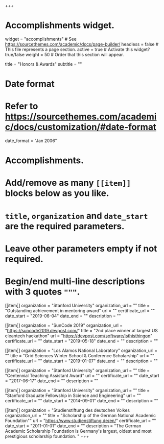 +++
# Accomplishments widget.
widget = "accomplishments"  # See https://sourcethemes.com/academic/docs/page-builder/
headless = false  # This file represents a page section.
active = true  # Activate this widget? true/false
weight = 50  # Order that this section will appear.

title = "Honors & &shy;Awards"
subtitle = ""

# Date format
#   Refer to https://sourcethemes.com/academic/docs/customization/#date-format
date_format = "Jan 2006"

# Accomplishments.
#   Add/remove as many `[[item]]` blocks below as you like.
#   `title`, `organization` and `date_start` are the required parameters.
#   Leave other parameters empty if not required.
#   Begin/end multi-line descriptions with 3 quotes `"""`.

[[item]]
  organization = "Stanford University"
  organization_url = ""
  title = "Outstanding achievement in mentoring award"
  url = ""
  certificate_url = ""
  date_start = "2019-06-04"
  date_end = ""
  description = ""

[[item]]
  organization = "SunCode 2019"
  organization_url = "https://suncode2019.devpost.com/"
  title = "2nd place winner at largest US cleantech hackathon"
  url = "https://devpost.com/software/isthisthingon"
  certificate_url = ""
  date_start = "2019-05-18"
  date_end = ""
  description = ""
  
[[item]]
  organization = "Los Alamos National Laboratory"
  organization_url = ""
  title = "Grid Sciences Winter School & Conference Scholarship"
  url = ""
  certificate_url = ""
  date_start = "2019-01-07"
  date_end = ""
  description = ""

[[item]]
  organization = "Stanford University"
  organization_url = ""
  title = "Centennial Teaching Assistant Award"
  url = ""
  certificate_url = ""
  date_start = "2017-06-17"
  date_end = ""
  description = ""

[[item]]
  organization = "Stanford University"
  organization_url = ""
  title = "Stanford Graduate Fellowship in Science and Engineering"
  url = ""
  certificate_url = ""
  date_start = "2014-09-01"
  date_end = ""
  description = ""

[[item]]
  organization = "Studienstiftung des deutschen Volkes
  organization_url = ""
  title = "Scholarship of the German National Academic Foundation""
  url = "https://www.studienstiftung.de/en/"
  certificate_url = ""
  date_start = "2011-01-01"
  date_end = ""
  description = "The German Academic Scholarship Foundation is Germany's largest, oldest and most prestigious scholarship foundation. "
+++
